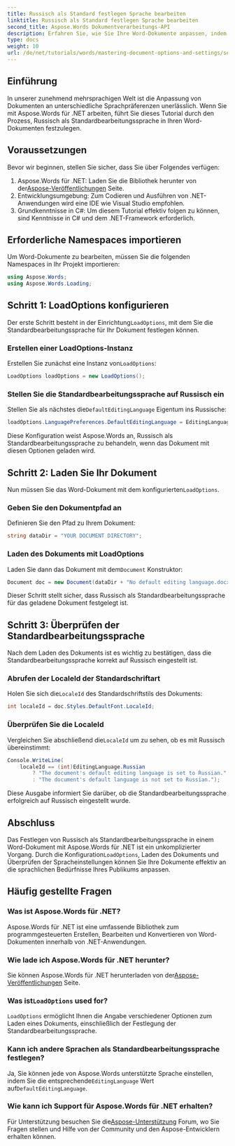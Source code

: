 ```yaml
---
title: Russisch als Standard festlegen Sprache bearbeiten
linktitle: Russisch als Standard festlegen Sprache bearbeiten
second_title: Aspose.Words Dokumentverarbeitungs-API
description: Erfahren Sie, wie Sie Ihre Word-Dokumente anpassen, indem Sie mit Aspose.Words für .NET Russisch als Standardbearbeitungssprache festlegen. Diese Schritt-für-Schritt-Anleitung.
type: docs
weight: 10
url: /de/net/tutorials/words/mastering-document-options-and-settings/set-russian-as-default-edit-language/
---
```

## Einführung

In unserer zunehmend mehrsprachigen Welt ist die Anpassung von Dokumenten an unterschiedliche Sprachpräferenzen unerlässlich. Wenn Sie mit Aspose.Words für .NET arbeiten, führt Sie dieses Tutorial durch den Prozess, Russisch als Standardbearbeitungssprache in Ihren Word-Dokumenten festzulegen. 

## Voraussetzungen

Bevor wir beginnen, stellen Sie sicher, dass Sie über Folgendes verfügen:

1.  Aspose.Words für .NET: Laden Sie die Bibliothek herunter von der[Aspose-Veröffentlichungen](https://releases.aspose.com/words/net/) Seite.
2. Entwicklungsumgebung: Zum Codieren und Ausführen von .NET-Anwendungen wird eine IDE wie Visual Studio empfohlen.
3. Grundkenntnisse in C#: Um diesem Tutorial effektiv folgen zu können, sind Kenntnisse in C# und dem .NET-Framework erforderlich.

## Erforderliche Namespaces importieren

Um Word-Dokumente zu bearbeiten, müssen Sie die folgenden Namespaces in Ihr Projekt importieren:

```csharp
using Aspose.Words;
using Aspose.Words.Loading;
```

## Schritt 1: LoadOptions konfigurieren

 Der erste Schritt besteht in der Einrichtung`LoadOptions`, mit dem Sie die Standardbearbeitungssprache für Ihr Dokument festlegen können.

### Erstellen einer LoadOptions-Instanz

 Erstellen Sie zunächst eine Instanz von`LoadOptions`:

```csharp
LoadOptions loadOptions = new LoadOptions();
```

### Stellen Sie die Standardbearbeitungssprache auf Russisch ein

 Stellen Sie als nächstes die`DefaultEditingLanguage` Eigentum ins Russische:

```csharp
loadOptions.LanguagePreferences.DefaultEditingLanguage = EditingLanguage.Russian;
```

Diese Konfiguration weist Aspose.Words an, Russisch als Standardbearbeitungssprache zu behandeln, wenn das Dokument mit diesen Optionen geladen wird.

## Schritt 2: Laden Sie Ihr Dokument

 Nun müssen Sie das Word-Dokument mit dem konfigurierten`LoadOptions`.

### Geben Sie den Dokumentpfad an

Definieren Sie den Pfad zu Ihrem Dokument:

```csharp
string dataDir = "YOUR DOCUMENT DIRECTORY";
```

### Laden des Dokuments mit LoadOptions

 Laden Sie dann das Dokument mit dem`Document` Konstruktor:

```csharp
Document doc = new Document(dataDir + "No default editing language.docx", loadOptions);
```

Dieser Schritt stellt sicher, dass Russisch als Standardbearbeitungssprache für das geladene Dokument festgelegt ist.

## Schritt 3: Überprüfen der Standardbearbeitungssprache

Nach dem Laden des Dokuments ist es wichtig zu bestätigen, dass die Standardbearbeitungssprache korrekt auf Russisch eingestellt ist.

### Abrufen der LocaleId der Standardschriftart

 Holen Sie sich die`LocaleId` des Standardschriftstils des Dokuments:

```csharp
int localeId = doc.Styles.DefaultFont.LocaleId;
```

### Überprüfen Sie die LocaleId

 Vergleichen Sie abschließend die`LocaleId` um zu sehen, ob es mit Russisch übereinstimmt:

```csharp
Console.WriteLine(
    localeId == (int)EditingLanguage.Russian
        ? "The document's default editing language is set to Russian."
        : "The document's default language is not set to Russian.");
```

Diese Ausgabe informiert Sie darüber, ob die Standardbearbeitungssprache erfolgreich auf Russisch eingestellt wurde.

## Abschluss

 Das Festlegen von Russisch als Standardbearbeitungssprache in einem Word-Dokument mit Aspose.Words für .NET ist ein unkomplizierter Vorgang. Durch die Konfiguration`LoadOptions`, Laden des Dokuments und Überprüfen der Spracheinstellungen können Sie Ihre Dokumente effektiv an die sprachlichen Bedürfnisse Ihres Publikums anpassen.

## Häufig gestellte Fragen

### Was ist Aspose.Words für .NET?

Aspose.Words für .NET ist eine umfassende Bibliothek zum programmgesteuerten Erstellen, Bearbeiten und Konvertieren von Word-Dokumenten innerhalb von .NET-Anwendungen.

### Wie lade ich Aspose.Words für .NET herunter?

 Sie können Aspose.Words für .NET herunterladen von der[Aspose-Veröffentlichungen](https://releases.aspose.com/words/net/) Seite.

###  Was ist`LoadOptions` used for?

`LoadOptions` ermöglicht Ihnen die Angabe verschiedener Optionen zum Laden eines Dokuments, einschließlich der Festlegung der Standardbearbeitungssprache.

### Kann ich andere Sprachen als Standardbearbeitungssprache festlegen?

 Ja, Sie können jede von Aspose.Words unterstützte Sprache einstellen, indem Sie die entsprechende`EditingLanguage` Wert auf`DefaultEditingLanguage`.

### Wie kann ich Support für Aspose.Words für .NET erhalten?

 Für Unterstützung besuchen Sie die[Aspose-Unterstützung](https://forum.aspose.com/c/words/8) Forum, wo Sie Fragen stellen und Hilfe von der Community und den Aspose-Entwicklern erhalten können.
